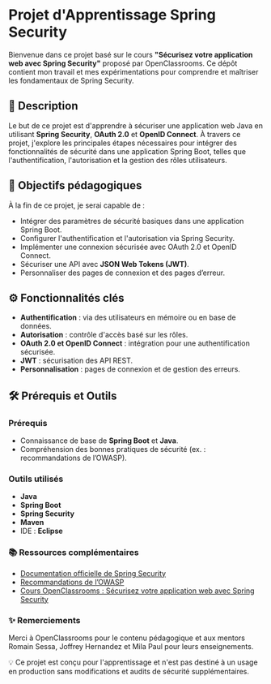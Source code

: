 # Projet d'Apprentissage Spring Security

Bienvenue dans ce projet basé sur le cours **"Sécurisez votre application web avec Spring Security"** proposé par OpenClassrooms.
Ce dépôt contient mon travail et mes expérimentations pour comprendre et maîtriser les fondamentaux de Spring Security.

## 📝 Description

Le but de ce projet est d'apprendre à sécuriser une application web Java en utilisant **Spring Security**, **OAuth 2.0** et **OpenID Connect**. À travers ce projet, j'explore les principales étapes nécessaires pour intégrer des fonctionnalités de sécurité dans une application Spring Boot, telles que l'authentification, l'autorisation et la gestion des rôles utilisateurs.

## 🎯 Objectifs pédagogiques

À la fin de ce projet, je serai capable de :

- Intégrer des paramètres de sécurité basiques dans une application Spring Boot.
- Configurer l'authentification et l'autorisation via Spring Security.
- Implémenter une connexion sécurisée avec OAuth 2.0 et OpenID Connect.
- Sécuriser une API avec **JSON Web Tokens (JWT)**.
- Personnaliser des pages de connexion et des pages d’erreur.

## ⚙️ Fonctionnalités clés

- **Authentification** : via des utilisateurs en mémoire ou en base de données.
- **Autorisation** : contrôle d'accès basé sur les rôles.
- **OAuth 2.0 et OpenID Connect** : intégration pour une authentification sécurisée.
- **JWT** : sécurisation des API REST.
- **Personnalisation** : pages de connexion et de gestion des erreurs.

## 🛠️ Prérequis et Outils

### Prérequis
- Connaissance de base de **Spring Boot** et **Java**.
- Compréhension des bonnes pratiques de sécurité (ex. : recommandations de l’OWASP).

### Outils utilisés
- **Java**
- **Spring Boot**
- **Spring Security**
- **Maven**
- IDE : **Eclipse**

### 📚 Ressources complémentaires
- [Documentation officielle de Spring Security](https://spring.io/projects/spring-security)
- [Recommandations de l’OWASP](https://owasp.org/)
- [Cours OpenClassrooms : Sécurisez votre application web avec Spring Security](https://openclassrooms.com/fr/courses/7137776-securisez-votre-application-web-avec-spring-security)

### ✨ Remerciements
Merci à OpenClassrooms pour le contenu pédagogique et aux mentors Romain Sessa, Joffrey Hernandez et Mila Paul pour leurs enseignements.

💡 Ce projet est conçu pour l'apprentissage et n'est pas destiné à un usage en production sans modifications et audits de sécurité supplémentaires.
